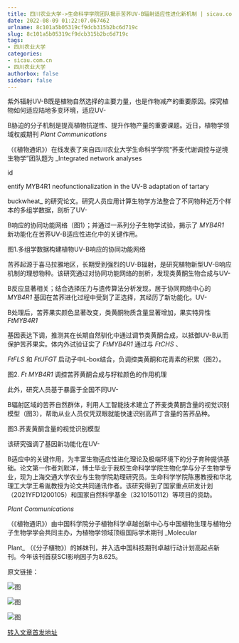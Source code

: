 ```yaml
---
title: 四川农业大学->生命科学学院团队揭示苦荞UV-B辐射适应性进化新机制 | sicau.com.cn
date: 2022-08-09 01:22:07.067462
urlname: 8c101a5b05319cf9dcb315b2bc6d719c
slug: 8c101a5b05319cf9dcb315b2bc6d719c
tags: 
- 四川农业大学
categories:
- sicau.com.cn
- 四川农业大学
authorbox: false
sidebar: false
---
```

紫外辐射UV-B既是植物自然选择的主要力量，也是作物减产的重要原因。探究植物如何适应陆地多变环境，适应UV-

B胁迫的分子机制是提高植物抗逆性、提升作物产量的重要课题。近日，植物学领域权威期刊 _Plant Communications_

（《植物通讯》）在线发表了来自四川农业大学生命科学学院“荞麦代谢调控与逆境生物学”团队题为 _Integrated network analyses

id
<!--more-->
entify MYB4R1 neofunctionalization in the UV-B adaptation of tartary

buckwheat_ 的研究论文。研究人员应用计算生物学方法整合了不同物种近万个样本的多组学数据，剖析了UV-

B响应的协同功能网络（图1）；并通过一系列分子生物学试验，揭示了 _MYB4R1_ 新功能化在苦荞UV-B适应性进化中的关键作用。  

图1.多组学数据构建植物UV-B响应的协同功能网络

苦荞起源于喜马拉雅地区，长期受到强烈的UV-B辐射，是研究植物新型UV-B响应机制的理想物种。该研究通过对协同功能网络的剖析，发现类黄酮生物合成与UV-

B反应显著相关；结合选择压力与遗传算法分析发现，居于协同网络中心的 _MYB4R1_ 基因在苦荞进化过程中受到了正选择，其经历了新功能化。UV-

B处理后，苦荞果实颜色显著改变，类黄酮物质含量显著增加，果实特异性 _FtMYB4R1_

基因表达下调，推测其在长期自然驯化中通过调节类黄酮合成，以抵御UV-B从而保护苦荞果实。体内外试验证实了 _FtMYB4R1_ 通过与 _FtCHS_ 、

_FtFLS_ 和 _FtUFGT_ 启动子中L‑box结合，负调控类黄酮和花青素的积累（图2）。

图2. _Ft_ _MYB4R1_ 调控苦荞黄酮合成与籽粒颜色的作用机理

此外，研究人员基于暴露于全国不同UV-

B辐射区域的苦荞自然群体，利用人工智能技术建立了荞麦类黄酮含量的视觉识别模型（图3），帮助从业人员仅凭双眼就能快速识别高芦丁含量的苦荞品种。  

图3.荞麦黄酮含量的视觉识别模型

该研究强调了基因新功能化在UV-

B适应中的关键作用，为丰富生物适应性进化理论及极端环境下的分子育种提供基础。论文第一作者刘默洋，博士毕业于我校生命科学学院生物化学与分子生物学专业，现为上海交通大学农业与生物学院助理研究员。生命科学学院陈惠教授和华北理工大学王希胤教授为论文共同通讯作者。该研究得到了国家重点研发计划（2021YFD1200105）和国家自然科学基金（3210150112）等项目的资助。

_Plant Communications_

（《植物通讯》）由中国科学院分子植物科学卓越创新中心与中国植物生理与植物分子生物学学会共同主办，为植物学领域顶级国际学术期刊 _Molecular

Plant_ （《分子植物》）的姊妹刊，并入选中国科技期刊卓越行动计划高起点新刊。今年该刊首获SCI影响因子为8.625。

原文链接：

![图](https://news.sicau.edu.cn/__local/4/4D/84/11F9F094CEFFE23090852D1D34B_3D419C27_24925.jpg)

![图](https://news.sicau.edu.cn/__local/9/7C/94/8580E57C8F98D28911C083958E1_6460E3DB_1AA55.jpg)

![图](https://news.sicau.edu.cn/__local/7/7A/41/FCE2FB1FCB30605A173C18E567A_90665507_2FEC3.jpg)

[转入文章首发地址](https://news.sicau.edu.cn/info/1078/69099.htm)